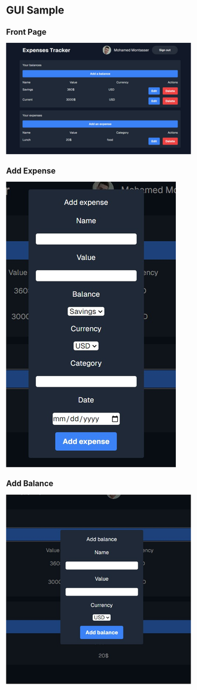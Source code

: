 # GUI Sample
## Front Page
![Front Page](./FrontPage.png)
## Add Expense
![Add Expense](./AddExpense.png)
## Add Balance
![Add Balance](./AddBalance.png)
